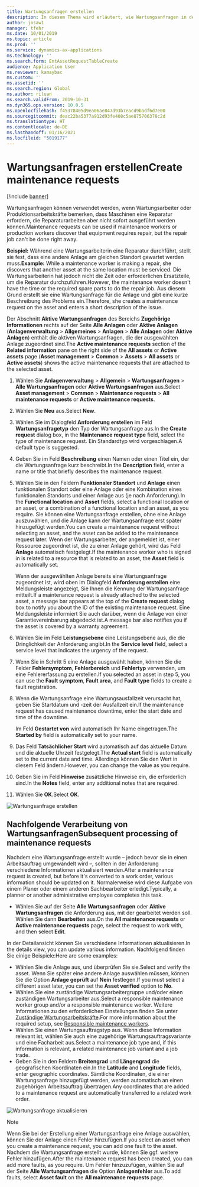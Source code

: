 ```yaml
---
title: Wartungsanfragen erstellen
description: In diesem Thema wird erläutert, wie Wartungsanfragen in der Anlagenverwaltung erstellt werden.
author: josaw1
manager: tfehr
ms.date: 10/01/2019
ms.topic: article
ms.prod: ''
ms.service: dynamics-ax-applications
ms.technology: ''
ms.search.form: EntAssetRequestTableCreate
audience: Application User
ms.reviewer: kamaybac
ms.custom: ''
ms.assetid: ''
ms.search.region: Global
ms.author: riluan
ms.search.validFrom: 2019-10-31
ms.dyn365.ops.version: 10.0.5
ms.openlocfilehash: f45378405d9ea06ae847d93b7eacd9badf6d7e00
ms.sourcegitcommit: deac22ba5377a912d93fe408c5ae875706378c2d
ms.translationtype: HT
ms.contentlocale: de-DE
ms.lasthandoff: 01/16/2021
ms.locfileid: "5019177"
---
```

# <a name="create-maintenance-requests"></a><span data-ttu-id="daa48-103">Wartungsanfragen erstellen</span><span class="sxs-lookup"><span data-stu-id="daa48-103">Create maintenance requests</span></span>

[!include [banner](../../includes/banner.md)]

 

<span data-ttu-id="daa48-104">Wartungsanfragen können verwendet werden, wenn Wartungsarbeiter oder Produktionsarbeitskräfte bemerken, dass Maschinen eine Reparatur erfordern, die Reparaturarbeiten aber nicht sofort ausgeführt werden können.</span><span class="sxs-lookup"><span data-stu-id="daa48-104">Maintenance requests can be used if maintenance workers or production workers discover that equipment requires repair, but the repair job can't be done right away.</span></span>

<span data-ttu-id="daa48-105">**Beispiel:** Während eine Wartungsarbeiterin eine Reparatur durchführt, stellt sie fest, dass eine andere Anlage am gleichen Standort gewartet werden muss.</span><span class="sxs-lookup"><span data-stu-id="daa48-105">**Example:** While a maintenance worker is making a repair, she discovers that another asset at the same location must be serviced.</span></span> <span data-ttu-id="daa48-106">Die Wartungsarbeiterin hat jedoch nicht die Zeit oder erforderlichen Ersatzteile, um die Reparatur durchzuführen.</span><span class="sxs-lookup"><span data-stu-id="daa48-106">However, the maintenance worker doesn't have the time or the required spare parts to do the repair job.</span></span> <span data-ttu-id="daa48-107">Aus diesem Grund erstellt sie eine Wartungsanfrage für die Anlage und gibt eine kurze Beschreibung des Problems ein.</span><span class="sxs-lookup"><span data-stu-id="daa48-107">Therefore, she creates a maintenance request on the asset and enters a short description of the issue.</span></span>

<span data-ttu-id="daa48-108">Der Abschnitt **Aktive Wartungsanfragen** des Bereichs **Zugehörige Informationen** rechts auf der Seite **Alle Anlagen** oder **Aktive Anlagen** (**Anlagenverwaltung** \> **Allgemeines** \> **Anlagen** \> **Alle Anlagen** oder **Aktive Anlagen**) enthält die aktiven Wartungsanfragen, die der ausgewählten Anlage zugeordnet sind.</span><span class="sxs-lookup"><span data-stu-id="daa48-108">The **Active maintenance requests** section of the **Related information** pane on the right side of the **All assets** or **Active assets** page (**Asset management** \> **Common** \> **Assets** \> **All assets** or **Active assets**) shows the active maintenance requests that are attached to the selected asset.</span></span>

1. <span data-ttu-id="daa48-109">Wählen Sie **Anlagenverwaltung** \> **Allgemein** \> **Wartungsanfragen** \> **Alle Wartungsanfragen** oder **Aktive Wartungsanfragen** aus.</span><span class="sxs-lookup"><span data-stu-id="daa48-109">Select **Asset management** \> **Common** \> **Maintenance requests** \> **All maintenance requests** or **Active maintenance requests**.</span></span>
2. <span data-ttu-id="daa48-110">Wählen Sie **Neu** aus.</span><span class="sxs-lookup"><span data-stu-id="daa48-110">Select **New**.</span></span>
3. <span data-ttu-id="daa48-111">Wählen Sie im Dialogfeld **Anforderung erstellen** im Feld **Wartungsanfragetyp** den Typ der Wartungsanfrage aus.</span><span class="sxs-lookup"><span data-stu-id="daa48-111">In the **Create request** dialog box, in the **Maintenance request type** field, select the type of maintenance request.</span></span> <span data-ttu-id="daa48-112">Ein Standardtyp wird vorgeschlagen.</span><span class="sxs-lookup"><span data-stu-id="daa48-112">A default type is suggested.</span></span>
4. <span data-ttu-id="daa48-113">Geben Sie im Feld **Beschreibung** einen Namen oder einen Titel ein, der die Wartungsanfrage kurz beschreibt.</span><span class="sxs-lookup"><span data-stu-id="daa48-113">In the **Description** field, enter a name or title that briefly describes the maintenance request.</span></span>
5. <span data-ttu-id="daa48-114">Wählen Sie in den Feldern **Funktionaler Standort** und **Anlage** einen funktionalen Standort oder eine Anlage oder eine Kombination eines funktionalen Standorts und einer Anlage aus (je nach Anforderung).</span><span class="sxs-lookup"><span data-stu-id="daa48-114">In the **Functional location** and **Asset** fields, select a functional location or an asset, or a combination of a functional location and an asset, as you require.</span></span> <span data-ttu-id="daa48-115">Sie können eine Wartungsanfrage erstellen, ohne eine Anlage auszuwählen, und die Anlage kann der Wartungsanfrage erst später hinzugefügt werden.</span><span class="sxs-lookup"><span data-stu-id="daa48-115">You can create a maintenance request without selecting an asset, and the asset can be added to the maintenance request later.</span></span> <span data-ttu-id="daa48-116">Wenn der Wartungsarbeiter, der angemeldet ist, einer Ressource zugeordnet ist, die zu einer Anlage gehört, wird das Feld **Anlage** automatisch festgelegt.</span><span class="sxs-lookup"><span data-stu-id="daa48-116">If the maintenance worker who is signed in is related to a resource that is related to an asset, the **Asset** field is automatically set.</span></span>

    <span data-ttu-id="daa48-117">Wenn der ausgewählten Anlage bereits eine Wartungsanfrage zugeordnet ist, wird oben im Dialogfeld **Anforderung erstellen** eine Meldungsleiste angezeigt, Sie Ihnen die Kennung der Wartungsanfrage mitteilt.</span><span class="sxs-lookup"><span data-stu-id="daa48-117">If a maintenance request is already attached to the selected asset, a message bar appears at the top of the **Create request** dialog box to notify you about the ID of the existing maintenance request.</span></span> <span data-ttu-id="daa48-118">Eine Meldungsleiste informiert Sie auch darüber, wenn die Anlage von einer Garantievereinbarung abgedeckt ist.</span><span class="sxs-lookup"><span data-stu-id="daa48-118">A message bar also notifies you if the asset is covered by a warranty agreement.</span></span>

6. <span data-ttu-id="daa48-119">Wählen Sie im Feld **Leistungsebene** eine Leistungsebene aus, die die Dringlichkeit der Anforderung angibt.</span><span class="sxs-lookup"><span data-stu-id="daa48-119">In the **Service level** field, select a service level that indicates the urgency of the request.</span></span>
7. <span data-ttu-id="daa48-120">Wenn Sie in Schritt 5 eine Anlage ausgewählt haben, können Sie die Felder **Fehlersymptom**, **Fehlerbereich** und **Fehlertyp** verwenden, um eine Fehlererfassung zu erstellen.</span><span class="sxs-lookup"><span data-stu-id="daa48-120">If you selected an asset in step 5, you can use the **Fault symptom**, **Fault area**, and **Fault type** fields to create a fault registration.</span></span>
8. <span data-ttu-id="daa48-121">Wenn die Wartungsanfrage eine Wartungsausfallzeit verursacht hat, geben Sie Startdatum und -zeit der Ausfallzeit ein.</span><span class="sxs-lookup"><span data-stu-id="daa48-121">If the maintenance request has caused maintenance downtime, enter the start date and time of the downtime.</span></span>

    <span data-ttu-id="daa48-122">Im Feld **Gestartet von** wird automatisch Ihr Name eingetragen.</span><span class="sxs-lookup"><span data-stu-id="daa48-122">The **Started by** field is automatically set to your name.</span></span>

10. <span data-ttu-id="daa48-123">Das Feld **Tatsächlicher Start** wird automatisch auf das aktuelle Datum und die aktuelle Uhrzeit festgelegt.</span><span class="sxs-lookup"><span data-stu-id="daa48-123">The **Actual start** field is automatically set to the current date and time.</span></span> <span data-ttu-id="daa48-124">Allerdings können Sie den Wert in diesem Feld ändern.</span><span class="sxs-lookup"><span data-stu-id="daa48-124">However, you can change the value as you require.</span></span>
11. <span data-ttu-id="daa48-125">Geben Sie im Feld **Hinweise** zusätzliche Hinweise ein, die erforderlich sind.</span><span class="sxs-lookup"><span data-stu-id="daa48-125">In the **Notes** field, enter any additional notes that are required.</span></span>
12. <span data-ttu-id="daa48-126">Wählen Sie **OK**.</span><span class="sxs-lookup"><span data-stu-id="daa48-126">Select **OK**.</span></span>

![Wartungsanfrage erstellen](media/03-manage-maintenance-requests.png)

## <a name="subsequent-processing-of-maintenance-requests"></a><span data-ttu-id="daa48-128">Nachfolgende Verarbeitung von Wartungsanfragen</span><span class="sxs-lookup"><span data-stu-id="daa48-128">Subsequent processing of maintenance requests</span></span>

<span data-ttu-id="daa48-129">Nachdem eine Wartungsanfrage erstellt wurde – jedoch bevor sie in einen Arbeitsauftrag umgewandelt wird –, sollten in der Anforderung verschiedene Informationen aktualisiert werden.</span><span class="sxs-lookup"><span data-stu-id="daa48-129">After a maintenance request is created, but before it's converted to a work order, various information should be updated on it.</span></span> <span data-ttu-id="daa48-130">Normalerweise wird diese Aufgabe von einem Planer oder einem anderen Sachbearbeiter erledigt.</span><span class="sxs-lookup"><span data-stu-id="daa48-130">Typically, a planner or another administrative employee completes this task.</span></span>

- <span data-ttu-id="daa48-131">Wählen Sie auf der Seite **Alle Wartungsanfragen** oder **Aktive Wartungsanfragen** die Anforderung aus, mit der gearbeitet werden soll. Wählen Sie dann **Bearbeiten** aus.</span><span class="sxs-lookup"><span data-stu-id="daa48-131">On the **All maintenance requests** or **Active maintenance requests** page, select the request to work with, and then select **Edit**.</span></span>

<span data-ttu-id="daa48-132">In der Detailansicht können Sie verschiedene Informationen aktualisieren.</span><span class="sxs-lookup"><span data-stu-id="daa48-132">In the details view, you can update various information.</span></span> <span data-ttu-id="daa48-133">Nachfolgend finden Sie einige Beispiele:</span><span class="sxs-lookup"><span data-stu-id="daa48-133">Here are some examples:</span></span>

- <span data-ttu-id="daa48-134">Wählen Sie die Anlage aus, und überprüfen Sie sie.</span><span class="sxs-lookup"><span data-stu-id="daa48-134">Select and verify the asset.</span></span> <span data-ttu-id="daa48-135">Wenn Sie später eine andere Anlage auswählen müssen, können Sie die Option **Anlage geprüft** auf **Nein** festlegen.</span><span class="sxs-lookup"><span data-stu-id="daa48-135">If you must select a different asset later, you can set the **Asset verified** option to **No**.</span></span>
- <span data-ttu-id="daa48-136">Wählen Sie eine zuständige Wartungsarbeitergruppe und/oder einen zuständigen Wartungsarbeiter aus.</span><span class="sxs-lookup"><span data-stu-id="daa48-136">Select a responsible maintenance worker group and/or a responsible maintenance worker.</span></span> <span data-ttu-id="daa48-137">Weitere Informationen zu den erforderlichen Einstellungen finden Sie unter [Zuständige Wartungsarbeitskräfte](../setup-for-maintenance-requests/responsible-workers.md).</span><span class="sxs-lookup"><span data-stu-id="daa48-137">For more information about the required setup, see [Responsible maintenance workers](../setup-for-maintenance-requests/responsible-workers.md).</span></span>
- <span data-ttu-id="daa48-138">Wählen Sie einen Wartungsauftragstyp aus. Wenn diese Information relevant ist, wählen Sie auch eine zugehörige Wartungsauftragsvariante und eine Facharbeit aus.</span><span class="sxs-lookup"><span data-stu-id="daa48-138">Select a maintenance job type and, if this information is relevant, a related maintenance job variant and a job trade.</span></span>
- <span data-ttu-id="daa48-139">Geben Sie in den Feldern **Breitengrad** und **Längengrad** die geografischen Koordinaten ein.</span><span class="sxs-lookup"><span data-stu-id="daa48-139">In the **Latitude** and **Longitude** fields, enter geographic coordinates.</span></span> <span data-ttu-id="daa48-140">Sämtliche Koordinaten, die einer Wartungsanfrage hinzugefügt werden, werden automatisch an einen zugehörigen Arbeitsauftrag übertragen.</span><span class="sxs-lookup"><span data-stu-id="daa48-140">Any coordinates that are added to a maintenance request are automatically transferred to a related work order.</span></span> 

![Wartungsanfrage aktualisieren](media/04-manage-maintenance-requests.png)

> [!NOTE]
> <span data-ttu-id="daa48-142">Wenn Sie bei der Erstellung einer Wartungsanfrage eine Anlage auswählen, können Sie der Anlage einen Fehler hinzufügen.</span><span class="sxs-lookup"><span data-stu-id="daa48-142">If you select an asset when you create a maintenance request, you can add one fault to the asset.</span></span> <span data-ttu-id="daa48-143">Nachdem die Wartungsanfrage erstellt wurde, können Sie ggf. weitere Fehler hinzufügen.</span><span class="sxs-lookup"><span data-stu-id="daa48-143">After the maintenance request has been created, you can add more faults, as you require.</span></span> <span data-ttu-id="daa48-144">Um Fehler hinzuzufügen, wählen Sie auf der Seite **Alle Wartungsanfragen** die Option **Anlagenfehler** aus.</span><span class="sxs-lookup"><span data-stu-id="daa48-144">To add faults, select **Asset fault** on the **All maintenance requests** page.</span></span>
